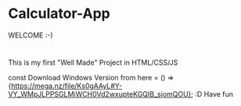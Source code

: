 # Calculator-App
WELCOME :-)
#
This is my first "Well Made" Project in HTML/CSS/JS


const Download Windows Version from here = () => {https://mega.nz/file/Ks0gAAyL#Y-VY_WMpJLPPSGLMiWCH0Vd2wxupteKGQIB_sjomQOU}; :D Have fun
